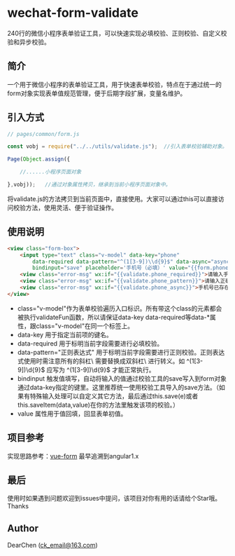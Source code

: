 wechat-form-validate
======================

240行的微信小程序表单验证工具，可以快速实现必填校验、正则校验、自定义校验和异步校验。

简介
--------

一个用于微信小程序的表单验证工具，用于快速表单校验，特点在于通过统一的form对象实现表单值规范管理，便于后期字段扩展，变量名维护。

引入方式
--------

```javascript
// pages/common/form.js

const vobj = require("../../utils/validate.js");  //引入表单校验辅助对象。

Page(Object.assign({

	//......小程序页面对象

},vobj));	//通过对象属性拷贝，继承到当前小程序页面对象中。

```
将validate.js的方法拷贝到当前页面中，直接使用。大家可以通过this可以直接访问校验方法，使用灵活、便于验证操作。

使用说明
--------

```html
<view class="form-box">
    <input type="text" class="v-model" data-key="phone" 
        data-required data-pattern="^(1[3-9])\\d{9}$" data-async="asyncPhoneCheckFun" 
        bindinput="save" placeholder='手机号（必填）' value="{{form.phone}}"/>
    <view class="error-msg" wx:if="{{validate.phone_required}}">请输入手机号</view>
    <view class="error-msg" wx:if="{{validate.phone_pattern}}">请输入正确的手机号</view>
    <view class="error-msg" wx:if="{{validate.phone_async}}">手机号已存在不可重复使用</view>
</view>
```

* class="v-model"作为表单校验遍历入口标识。所有带这个class的元素都会被执行validateFun函数，所以请保证data-key data-required等data-*属性，跟class="v-model"在同一个标签上。
* data-key 用于指定当前项的键名。
* data-required 用于标明当前字段需要进行必填校验。
* data-pattern="正则表达式" 用于标明当前字段需要进行正则校验。正则表达式使用时需注意所有的斜杠\ 需要替换成双斜杠\\ 进行转义。如 ^(1[3-9])\d{9}$ 应写为 ^(1[3-9])\\d{9}$ 才能正常执行。
* bindinput 触发值填写，自动将输入的值通过校验工具的save写入到form对象通过data-key指定的键里。这里推荐统一使用校验工具导入的save方法。（如果有特殊输入处理可以自定义其它方法，最后通过this.save(e)或者this.saveItem(data,value)在你的方法里触发该项的校验。）
* value 属性用于值回填，回显表单初值。


项目参考
--------

实现思路参考：[vue-form](https://github.com/fergaldoyle/vue-form) 最早追溯到angular1.x

最后
--------
使用时如果遇到问题欢迎到issues中提问，该项目对你有用的话请给个Star哦。Thanks

Author
------

DearChen (ck_email@163.com)
